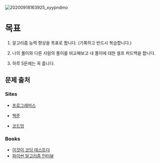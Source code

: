 ![20200918163925_xyypndmo](https://user-images.githubusercontent.com/85288036/129470788-c43d2974-b7a3-4c34-b30b-f42f4962af9d.png)



# 목표

1. 알고리즘 능력 향상을 목표로 합니다. (기록하고 반드시 복습합니다.)

2. 나의 풀이와 다른 사람의 풀이를 비교해보고 내 풀이에 대한 셀프 피드백을 합니다.

3. 하루 5문제는 꼭 풉니다.   

   
   
## 문제 출처

### Sites

- [프로그래머스](https://programmers.co.kr/learn/challenges)

- [백준](https://www.acmicpc.net/)

- [코드업](https://www.codeup.kr)

  

### Books

- [이것이 코딩 테스트다](https://digital.kyobobook.co.kr/digital/ebook/ebookDetail.ink?selectedLargeCategory=001&ejkGb=EBK&barcode=4801162243078)
- [파이썬 알고리즘 인터뷰](http://www.yes24.com/Product/Goods/91084402)




